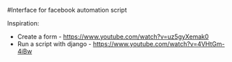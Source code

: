 #Interface for facebook automation script

Inspiration:
* Create a form - https://www.youtube.com/watch?v=uz5gyXemak0
* Run a script with django - https://www.youtube.com/watch?v=4VHtGm-4iBw